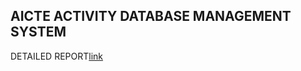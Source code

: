 ##  AICTE ACTIVITY DATABASE MANAGEMENT SYSTEM

DETAILED REPORT[link](https://github.com/ashishbr/DBMS_MP_FINAL/blob/main/DBMS_FINAL_REPORT.pdf)
